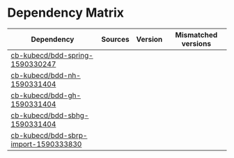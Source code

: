 # Dependency Matrix

Dependency | Sources | Version | Mismatched versions
---------- | ------- | ------- | -------------------
[cb-kubecd/bdd-spring-1590330247](https://github.com/cb-kubecd/bdd-spring-1590330247.git) |  | []() | 
[cb-kubecd/bdd-nh-1590331404](https://github.com/cb-kubecd/bdd-nh-1590331404.git) |  | []() | 
[cb-kubecd/bdd-gh-1590331404](https://github.com/cb-kubecd/bdd-gh-1590331404.git) |  | []() | 
[cb-kubecd/bdd-sbhg-1590331404](https://github.com/cb-kubecd/bdd-sbhg-1590331404.git) |  | []() | 
[cb-kubecd/bdd-sbrp-import-1590333830](https://github.com/cb-kubecd/bdd-sbrp-import-1590333830.git) |  | []() | 
